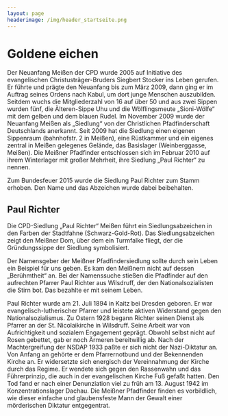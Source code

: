 ```yaml
---
layout: page
headerimage: /img/header_startseite.png
---
```


# Goldene eichen

Der Neuanfang Meißen der CPD wurde 2005 auf Initiative des evangelischen Chri­stusträger-Bruders Siegbert Stocker 
ins Leben gerufen. Er führte und prägte den Neuanfang bis zum März 2009, dann ging er im Auftrag seines Ordens 
nach Kabul, um dort junge Menschen auszubilden. Seitdem wuchs die Mitgliederzahl von 16 auf über 50 und aus zwei 
Sippen wurden fünf, die Älteren-Sippe Uhu und die Wölf­lingsmeute „Sioni-Wölfe“ mit dem gelben und dem blauen Rudel. 
Im November 2009 wurde der Neuanfang Meißen als „Siedlung“ von der Christlichen Pfadfinderschaft Deutschlands 
anerkannt. Seit 2009 hat die Siedlung einen eigenen Sippenraum (bahnhofstr. 2 in Meißen), eine Rüstkammer und ein 
eigenes zentral in Meißen gele­genes Gelände, das Basislager (Weinberggasse, Meißen). Die Meißner Pfadfinder 
entschlossen sich im Februar 2010 auf ihrem Winterlager mit großer Mehrheit, ihre Siedlung „Paul Richter“ zu nennen.


Zum Bundesfeuer 2015 wurde die Siedlung Paul Richter zum Stamm erhoben. Den Name und das Abzeichen wurde dabei
beibehalten.



## Paul Richter


Die CPD-Siedlung „Paul Richter“ Meißen führt ein Siedlungsabzeichen in den Farben der Stadtfahne (Schwarz-Gold-Rot). 
Das Siedlungsabzeichen zeigt den Meißner Dom, über dem ein Turmfalke fliegt, der die Gründungssippe der Siedlung 
symbolisiert.


Der Namensgeber der Meißner Pfadfindersiedlung sollte durch sein Leben ein Beispiel für uns geben. Es kam den
Meißnern nicht auf dessen „Berühmtheit“ an. Bei der Na­menssuche stießen die Pfadfinder auf den aufrechten 
Pfarrer Paul Richter aus Wils­druff, der den Nationalsozialisten die Stirn bot. Das bezahlte er mit sei­nem Leben.

    
Paul Richter wurde am 21. Juli 1894 in Kaitz bei Dresden geboren. Er war evangelisch-lutherischer Pfarrer und 
leistete aktiven Widerstand gegen den National­sozialismus. Zu Ostern 1928 begann Richter seinen Dienst als Pfarrer 
an der St. Nicolaikir­che in Wilsdruff. Seine Arbeit war von Aufrichtigkeit und sozialem Engagement geprägt. 
Obwohl selbst nicht auf Rosen gebettet, gab er noch Ärmeren bereitwillig ab. Nach der Machtergreifung der NSDAP 
1933 paßte er sich nicht der Nazi-Diktatur an. Von Anfang an gehörte er dem Pfarrernotbund und der Bekennenden 
Kirche an. Er widersetzte sich energisch der Vereinnahmung der Kirche durch das Regime. Er wendete sich gegen den 
Rassenwahn und das Führerprinzip, die auch in der evangelischen Kir­che Fuß gefaßt hat­ten. Den Tod fand er nach
einer Denunziation viel zu früh am 13. August 1942 im Konzentrationslager Dachau. Die Meißner Pfadfinder 
finden es vorbildlich, wie dieser einfache und glaubensfeste Mann der Gewalt einer mörderischen Diktatur 
entgegentrat.
